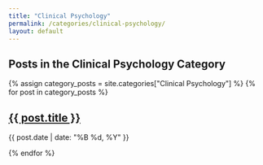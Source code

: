 ```yaml
---
title: "Clinical Psychology"
permalink: /categories/clinical-psychology/
layout: default
---
```

<head>
  <link rel="stylesheet" href="{{ site.baseurl }}/assets/css/style.css">
</head>

<h2>Posts in the Clinical Psychology Category</h2>

<div class="category-posts-list">
  {% assign category_posts = site.categories["Clinical Psychology"] %}
  {% for post in category_posts %}
    <div class="post-preview">
      <h2><a href="{{ post.url }}" class="post-title">{{ post.title }}</a></h2>
      <p class="post-date">{{ post.date | date: "%B %d, %Y" }}</p>
    </div>
  {% endfor %}
</div>
